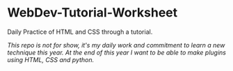 # WebDev-Tutorial-Worksheet
Daily Practice of HTML and CSS through a tutorial. 

_This repo is not for show, it's my daily work and commitment to learn a new technique this year. At the end of this year I want to be able to make plugins using HTML, CSS and python._

